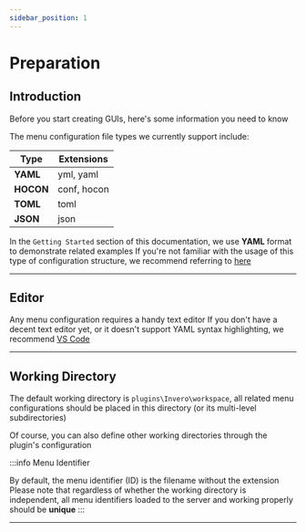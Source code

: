 ```yaml
---
sidebar_position: 1
---
```


# Preparation

## Introduction

Before you start creating GUIs, here's some information you need to know

The menu configuration file types we currently support include:

| **Type**  | Extensions  |
|-----------|-------------|
| **YAML**  | yml, yaml   |
| **HOCON** | conf, hocon |
| **TOML**  | toml        |
| **JSON**  | json        |

In the `Getting Started` section of this documentation, we use **YAML** format to demonstrate related examples
If you're not familiar with the usage of this type of configuration structure, we recommend referring to [here](https://docs.ansible.com/ansible/latest/reference_appendices/YAMLSyntax.html)

---

## Editor

Any menu configuration requires a handy text editor
If you don't have a decent text editor yet, or it doesn't support YAML syntax highlighting,
we recommend [VS Code](https://code.visualstudio.com/)

---

## Working Directory

The default working directory is `plugins\Invero\workspace`,
all related menu configurations should be placed in this directory (or its multi-level subdirectories)

Of course, you can also define other working directories through the plugin's configuration

:::info Menu Identifier

By default, the menu identifier (ID) is the filename without the extension
Please note that regardless of whether the working directory is independent, all menu identifiers loaded to the server and working properly should be **unique**
:::


---